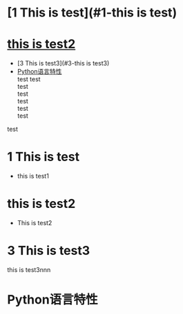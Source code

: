 # [1 This is test](#1-this is test)  
# [this is test2](#2-test2)  
* [3 This is test3](#3-this is test3)
* [Python语言特性](#python语言特性)    
test
test  
test  
test  
test  
test  
test


test  
# 1 This is test  
* this is test1  

# this is test2  
* This is test2  
  

# 3 This is test3  
this is test3nnn
# Python语言特性
